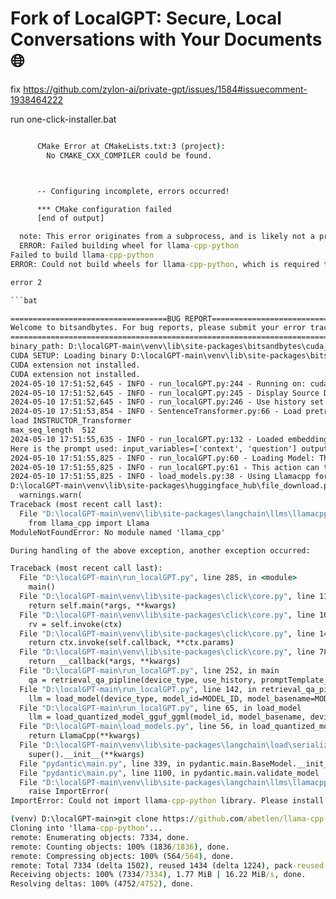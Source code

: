 # Fork of LocalGPT: Secure, Local Conversations with Your Documents 🌐

fix https://github.com/zylon-ai/private-gpt/issues/1584#issuecomment-1938464222 

run one-click-installer.bat

```bat

      CMake Error at CMakeLists.txt:3 (project):
        No CMAKE_CXX_COMPILER could be found.



      -- Configuring incomplete, errors occurred!

      *** CMake configuration failed
      [end of output]

  note: This error originates from a subprocess, and is likely not a problem with pip.
  ERROR: Failed building wheel for llama-cpp-python
Failed to build llama-cpp-python
ERROR: Could not build wheels for llama-cpp-python, which is required to install pyproject.toml-based projects```

error 2

```bat

===================================BUG REPORT===================================
Welcome to bitsandbytes. For bug reports, please submit your error trace to: https://github.com/TimDettmers/bitsandbytes/issues
================================================================================
binary_path: D:\localGPT-main\venv\lib\site-packages\bitsandbytes\cuda_setup\libbitsandbytes_cuda116.dll
CUDA SETUP: Loading binary D:\localGPT-main\venv\lib\site-packages\bitsandbytes\cuda_setup\libbitsandbytes_cuda116.dll...
CUDA extension not installed.
CUDA extension not installed.
2024-05-10 17:51:52,645 - INFO - run_localGPT.py:244 - Running on: cuda
2024-05-10 17:51:52,645 - INFO - run_localGPT.py:245 - Display Source Documents set to: False
2024-05-10 17:51:52,645 - INFO - run_localGPT.py:246 - Use history set to: False
2024-05-10 17:51:53,854 - INFO - SentenceTransformer.py:66 - Load pretrained SentenceTransformer: hkunlp/instructor-large
load INSTRUCTOR_Transformer
max_seq_length  512
2024-05-10 17:51:55,635 - INFO - run_localGPT.py:132 - Loaded embeddings from hkunlp/instructor-large
Here is the prompt used: input_variables=['context', 'question'] output_parser=None partial_variables={} template='<|begin_of_text|><|start_header_id|>system<|end_header_id|> You are a helpful assistant, you will use the provided context to answer user questions.\nRead the given context before answering questions and think step by step. If you can not answer a user question based on \nthe provided context, inform the user. Do not use any other information for answering user. Provide a detailed answer to the question.<|eot_id|><|start_header_id|>user<|end_header_id|>\n            Context: {context}\n            User: {question}<|start_header_id|>assistant<|end_header_id|>' template_format='f-string' validate_template=True
2024-05-10 17:51:55,825 - INFO - run_localGPT.py:60 - Loading Model: TheBloke/Llama-2-7b-Chat-GGUF, on: cuda
2024-05-10 17:51:55,825 - INFO - run_localGPT.py:61 - This action can take a few minutes!
2024-05-10 17:51:55,825 - INFO - load_models.py:38 - Using Llamacpp for GGUF/GGML quantized models
D:\localGPT-main\venv\lib\site-packages\huggingface_hub\file_download.py:1132: FutureWarning: `resume_download` is deprecated and will be removed in version 1.0.0. Downloads always resume when possible. If you want to force a new download, use `force_download=True`.
  warnings.warn(
Traceback (most recent call last):
  File "D:\localGPT-main\venv\lib\site-packages\langchain\llms\llamacpp.py", line 149, in validate_environment
    from llama_cpp import Llama
ModuleNotFoundError: No module named 'llama_cpp'

During handling of the above exception, another exception occurred:

Traceback (most recent call last):
  File "D:\localGPT-main\run_localGPT.py", line 285, in <module>
    main()
  File "D:\localGPT-main\venv\lib\site-packages\click\core.py", line 1157, in __call__
    return self.main(*args, **kwargs)
  File "D:\localGPT-main\venv\lib\site-packages\click\core.py", line 1078, in main
    rv = self.invoke(ctx)
  File "D:\localGPT-main\venv\lib\site-packages\click\core.py", line 1434, in invoke
    return ctx.invoke(self.callback, **ctx.params)
  File "D:\localGPT-main\venv\lib\site-packages\click\core.py", line 783, in invoke
    return __callback(*args, **kwargs)
  File "D:\localGPT-main\run_localGPT.py", line 252, in main
    qa = retrieval_qa_pipline(device_type, use_history, promptTemplate_type=model_type)
  File "D:\localGPT-main\run_localGPT.py", line 142, in retrieval_qa_pipline
    llm = load_model(device_type, model_id=MODEL_ID, model_basename=MODEL_BASENAME, LOGGING=logging)
  File "D:\localGPT-main\run_localGPT.py", line 65, in load_model
    llm = load_quantized_model_gguf_ggml(model_id, model_basename, device_type, LOGGING)
  File "D:\localGPT-main\load_models.py", line 56, in load_quantized_model_gguf_ggml
    return LlamaCpp(**kwargs)
  File "D:\localGPT-main\venv\lib\site-packages\langchain\load\serializable.py", line 74, in __init__
    super().__init__(**kwargs)
  File "pydantic\main.py", line 339, in pydantic.main.BaseModel.__init__
  File "pydantic\main.py", line 1100, in pydantic.main.validate_model
  File "D:\localGPT-main\venv\lib\site-packages\langchain\llms\llamacpp.py", line 153, in validate_environment
    raise ImportError(
ImportError: Could not import llama-cpp-python library. Please install the llama-cpp-python library to use this embedding model: pip install llama-cpp-python

(venv) D:\localGPT-main>git clone https://github.com/abetlen/llama-cpp-python
Cloning into 'llama-cpp-python'...
remote: Enumerating objects: 7334, done.
remote: Counting objects: 100% (1836/1836), done.
remote: Compressing objects: 100% (564/564), done.
remote: Total 7334 (delta 1502), reused 1434 (delta 1224), pack-reused 5498
Receiving objects: 100% (7334/7334), 1.77 MiB | 16.22 MiB/s, done.
Resolving deltas: 100% (4752/4752), done.
```
